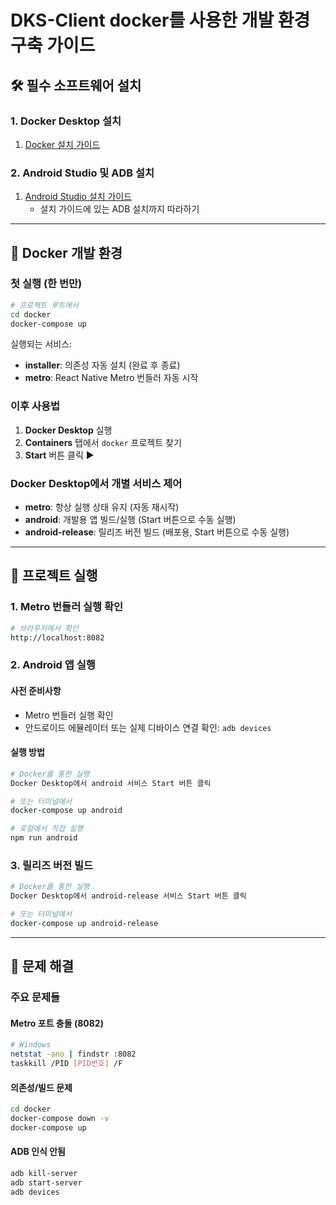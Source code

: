 # DKS-Client docker를 사용한 개발 환경 구축 가이드

## 🛠️ 필수 소프트웨어 설치

### 1. Docker Desktop 설치
1. [Docker 설치 가이드](https://herojoon-dev.tistory.com/254)

### 2. Android Studio 및 ADB 설치
1. [Android Studio 설치 가이드](https://joo-selfdev.tistory.com/entry/android-studio-download-install-easy)
   - 설치 가이드에 있는 ADB 설치까지 따라하기

---

## 🐳 Docker 개발 환경

### 첫 실행 (한 번만)
```bash
# 프로젝트 루트에서
cd docker
docker-compose up
```

실행되는 서비스:
- **installer**: 의존성 자동 설치 (완료 후 종료)
- **metro**: React Native Metro 번들러 자동 시작

### 이후 사용법
1. **Docker Desktop** 실행
2. **Containers** 탭에서 `docker` 프로젝트 찾기
3. **Start** 버튼 클릭 ▶️

### Docker Desktop에서 개별 서비스 제어
- **metro**: 항상 실행 상태 유지 (자동 재시작)
- **android**: 개발용 앱 빌드/실행 (Start 버튼으로 수동 실행)
- **android-release**: 릴리즈 버전 빌드 (배포용, Start 버튼으로 수동 실행)

---

## 🚀 프로젝트 실행

### 1. Metro 번들러 실행 확인
```bash
# 브라우저에서 확인
http://localhost:8082
```

### 2. Android 앱 실행
#### 사전 준비사항
- Metro 번들러 실행 확인
- 안드로이드 에뮬레이터 또는 실제 디바이스 연결 확인: `adb devices`

#### 실행 방법
```bash
# Docker를 통한 실행
Docker Desktop에서 android 서비스 Start 버튼 클릭

# 또는 터미널에서
docker-compose up android

# 로컬에서 직접 실행
npm run android
```

### 3. 릴리즈 버전 빌드
```bash
# Docker를 통한 실행
Docker Desktop에서 android-release 서비스 Start 버튼 클릭

# 또는 터미널에서
docker-compose up android-release
```

---

## 🔧 문제 해결

### 주요 문제들

#### Metro 포트 충돌 (8082)
```bash
# Windows
netstat -ano | findstr :8082
taskkill /PID [PID번호] /F
```

#### 의존성/빌드 문제
```bash
cd docker
docker-compose down -v
docker-compose up
```

#### ADB 인식 안됨
```bash
adb kill-server
adb start-server
adb devices
```